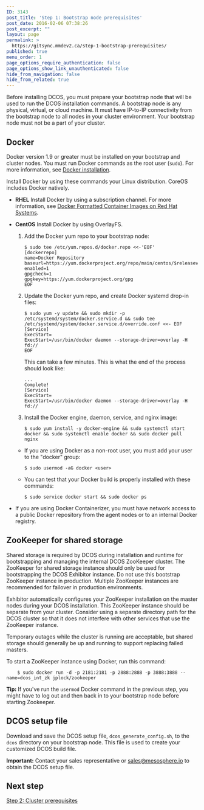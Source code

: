 ```yaml
---
ID: 3143
post_title: 'Step 1: Bootstrap node prerequisites'
post_date: 2016-02-06 07:38:26
post_excerpt: ""
layout: page
permalink: >
  https://gitsync.mmdev2.ca/step-1-bootstrap-prerequisites/
published: true
menu_order: 1
page_options_require_authentication: false
page_options_show_link_unauthenticated: false
hide_from_navigation: false
hide_from_related: true
---
```

Before installing DCOS, you must prepare your bootstrap node that will be used to run the DCOS installation commands. A bootstrap node is any physical, virtual, or cloud machine. It must have IP-to-IP connectivity from the bootstrap node to all nodes in your cluster environment. Your bootstrap node must not be a part of your cluster.

## Docker

Docker version 1.9 or greater must be installed on your bootstrap and cluster nodes. You must run Docker commands as the root user (`sudo`). For more information, see <a href="http://docs.docker.com/engine/installation/" target="_blank">Docker installation</a>.

Install Docker by using these commands your Linux distribution. CoreOS includes Docker natively.

*   **RHEL** Install Docker by using a subscription channel. For more information, see <a href="https://access.redhat.com/articles/881893" target="_blank">Docker Formatted Container Images on Red Hat Systems</a>. <!-- $ curl -sSL https://get.docker.com | sudo sh -->

*   **CentOS** Install Docker by using OverlayFS.
    
    1.  Add the Docker yum repo to your bootstrap node:
        
            $ sudo tee /etc/yum.repos.d/docker.repo <<-'EOF'
            [dockerrepo]
            name=Docker Repository
            baseurl=https://yum.dockerproject.org/repo/main/centos/$releasever/
            enabled=1
            gpgcheck=1
            gpgkey=https://yum.dockerproject.org/gpg
            EOF
            
    
    2.  Update the Docker yum repo, and create Docker systemd drop-in files:
        
            $ sudo yum -y update && sudo mkdir -p /etc/systemd/system/docker.service.d && sudo tee /etc/systemd/system/docker.service.d/override.conf <<- EOF 
            [Service] 
            ExecStart= 
            ExecStart=/usr/bin/docker daemon --storage-driver=overlay -H fd:// 
            EOF
            
        
        This can take a few minutes. This is what the end of the process should look like:
        
            ... 
            Complete!
            [Service]
            ExecStart=
            ExecStart=/usr/bin/docker daemon --storage-driver=overlay -H fd://
            
    
    3.  Install the Docker engine, daemon, service, and nginx image:
        
            $ sudo yum install -y docker-engine && sudo systemctl start docker && sudo systemctl enable docker && sudo docker pull nginx
            
    
    *   If you are using Docker as a non-root user, you must add your user to the "docker" group:
        
            $ sudo usermod -aG docker <user>
            
    
    *   You can test that your Docker build is properly installed with these commands:
        
            $ sudo service docker start && sudo docker ps
            

*   If you are using Docker Containerizer, you must have network access to a public Docker repository from the agent nodes or to an internal Docker registry.

## ZooKeeper for shared storage

Shared storage is required by DCOS during installation and runtime for bootstrapping and managing the internal DCOS ZooKeeper cluster. The ZooKeeper for shared storage instance should only be used for bootstrapping the DCOS Exhibitor instance. Do not use this bootstrap ZooKeeper instance in production. Multiple ZooKeeper instances are recommended for failover in production environments.

Exhibitor automatically configures your ZooKeeper installation on the master nodes during your DCOS installation. This ZooKeeper instance should be separate from your cluster. Consider using a separate directory path for the DCOS cluster so that it does not interfere with other services that use the ZooKeeper instance.

Temporary outages while the cluster is running are acceptable, but shared storage should generally be up and running to support replacing failed masters.

To start a ZooKeeper instance using Docker, run this command:

        $ sudo docker run -d -p 2181:2181 -p 2888:2888 -p 3888:3888 --name=dcos_int_zk jplock/zookeeper
    

**Tip:** If you've run the `usermod` Docker command in the previous step, you might have to log out and then back in to your bootstrap node before starting Zookeeper.

## DCOS setup file

Download and save the DCOS setup file, `dcos_generate_config.sh`, to the `dcos` directory on your bootstrap node. This file is used to create your customized DCOS build file.

**Important:** Contact your sales representative or <sales@mesosphere.io> to obtain the DCOS setup file.

## Next step

[Step 2: Cluster prerequisites][1]

 [1]: ../step-2-cluster-prerequisites/